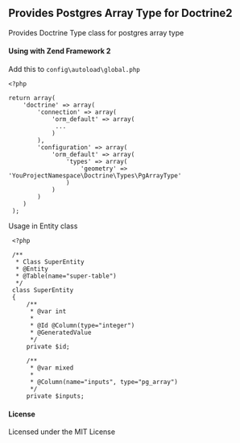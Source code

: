 Provides Postgres Array Type for Doctrine2
-------------------------------------------
Provides Doctrine Type class for postgres array type

#### Using with Zend Framework 2

Add this to `config\autoload\global.php`

    <?php

    return array(
        'doctrine' => array(
            'connection' => array(
                'orm_default' => array(
                 ...
                )
            ),
            'configuration' => array(
                'orm_default' => array(
                    'types' => array(
                        'geometry' => 'YouProjectNamespace\Doctrine\Types\PgArrayType'
                    )
                )
            )
        )
     );

Usage in Entity class

     <?php

     /**
      * Class SuperEntity
      * @Entity
      * @Table(name="super-table")
      */
     class SuperEntity
     {
         /**
          * @var int
          *
          * @Id @Column(type="integer")
          * @GeneratedValue
          */
         private $id;

         /**
          * @var mixed
          *
          * @Column(name="inputs", type="pg_array")
          */
         private $inputs;

#### License

Licensed under the MIT License